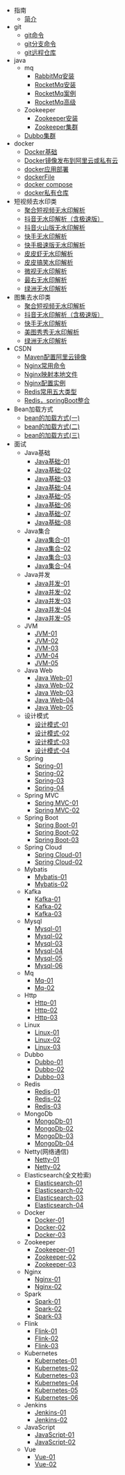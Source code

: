 <!-- 侧边栏 目录 -->
- 指南
    - [简介](README.md)
- git
    - [git命令](git/git.md)
    - [git分支命令](git/gitfz.md)
    - [git远程仓库](git/gityc.md)
- java
  - mq
    - [RabbitMq安装](java/rabbitMq_az.md)
    - [RocketMq安装](java/RocketMq-01.md)
    - [RocketMq案例](java/RocketMq-02.md)
    - [RocketMq高级](java/RocketMq-03.md)
  - Zookeeper
    - [Zookeeper安装](java/ZooKeeper-01.md)
    - [Zookeeper集群](java/Zookeeper-02.md)
  - [Dubbo集群](java/dubbo-admin.md)
- docker
    - [Docker基础](docker/docker_jc.md)
    - [Docker镜像发布到阿里云或私有云](docker/docker_al.md)
    - [docker应用部署](docker/dockerRq.md)
    - [dockerFile](docker/dokcer_file.md)
    - [docker compose](docker/docker_Compose.md)
    - [docker私有仓库](docker/docker_sy.md)
- 短视频去水印类
    - [聚合短视频无水印解析](video_vm/jh/README.md)
    - [抖音无水印解析（含极速版）](video_vm/dy/README.md)
    - [抖音火山版无水印解析](video_vm/hs/README.md)
    - [快手无水印解析](video_vm/ks/README.md)
    - [快手极速版无水印解析](video_vm/ksjs/README.md)
    - [皮皮虾无水印解析](video_vm/ppx/README.md)
    - [皮皮搞笑水印解析](video_vm/ppgx/README.md)
    - [微视无水印解析](video_vm/ws/README.md)
    - [最右无水印解析](video_vm/zy/README.md)
    - [绿洲无水印解析](video_vm/lz/README.md)
- 图集去水印类
    - [聚合短视频无水印解析](images_vm/jh/README.md)
    - [抖音无水印解析（含极速版）](images_vm/dy/README.md)
    - [快手无水印解析](images_vm/ks/README.md)
    - [美图秀秀无水印解析](images_vm/mtxx/README.md)
    - [绿洲无水印解析](images_vm/lz/README.md)
- CSDN
    - [Maven配置阿里云镜像](csdn/maven.md)
    - [Nginx常用命令](csdn/nginx_Ml.md)
    - [Nginx映射本地文件](csdn/nginx_ys.md)
    - [Nginx配置实例](csdn/nginx_sl.md)
    - [Redis常用五大类型](csdn/redis_type.md)
    - [Redis，springBoot整合](csdn/redis_sringboot.md)
- Bean加载方式
    - [bean的加载方式(一)](spring/bean1.md)
    - [bean的加载方式(二)](spring/bean2.md)
    - [bean的加载方式(三)](spring/bean3.md)
- 面试
  - Java基础
    - [Java基础-01](interview/foundation/java-foundation-01.md)
    - [Java基础-02](interview/foundation/java-foundation-02.md)
    - [Java基础-03](interview/foundation/java-foundation-03.md)
    - [Java基础-04](interview/foundation/java-foundation-04.md)
    - [Java基础-05](interview/foundation/java-foundation-05.md)
    - [Java基础-06](interview/foundation/java-foundation-06.md)
    - [Java基础-07](interview/foundation/java-foundation-07.md)
    - [Java基础-08](interview/foundation/java-foundation-08.md)
  - Java集合
    - [Java集合-01](interview/set/java-set-01.md)
    - [Java集合-02](interview/set/java-set-02.md)
    - [Java集合-03](interview/set/java-set-03.md)
    - [Java集合-04](interview/set/java-set-04.md)
  - Java并发
    - [Java并发-01](interview/concurrency/java-concurrency-01.md)
    - [Java并发-02](interview/concurrency/java-concurrency-02.md)
    - [Java并发-03](interview/concurrency/java-concurrency-03.md)
    - [Java并发-04](interview/concurrency/java-concurrency-04.md)
    - [Java并发-05](interview/concurrency/java-concurrency-05.md)
  - JVM
    - [JVM-01](interview/JVM/java-jvm-01.md)
    - [JVM-02](interview/JVM/java-jvm-02.md)
    - [JVM-03](interview/JVM/java-jvm-03.md)
    - [JVM-04](interview/JVM/java-jvm-04.md)
    - [JVM-05](interview/JVM/java-jvm-05.md)
  - Java Web
    - [Java Web-01](interview/web/java-web-01.md) 
    - [Java Web-02](interview/web/java-web-02.md) 
    - [Java Web-03](interview/web/java-web-03.md) 
    - [Java Web-04](interview/web/java-web-04.md) 
    - [Java Web-05](interview/web/java-web-05.md) 
  - 设计模式
    - [设计模式-01](interview/designPattern/java-designPattern-01.md)
    - [设计模式-02](interview/designPattern/java-designPattern-02.md)
    - [设计模式-03](interview/designPattern/java-designPattern-03.md)
    - [设计模式-04](interview/designPattern/java-designPattern-04.md)
  - Spring
    - [Spring-01](interview/spring/java-spring-01.md)
    - [Spring-02](interview/spring/java-spring-02.md)
    - [Spring-03](interview/spring/java-spring-03.md)
    - [Spring-04](interview/spring/java-spring-04.md)
  - Spring MVC
    - [Spring MVC-01](interview/springmvc/java-springmvc-01.md)
    - [Spring MVC-02](interview/springmvc/java-springmvc-02.md)
  - Spring Boot
    - [Spring Boot-01](interview/springboot/java-springboot-01.md)
    - [Spring Boot-02](interview/springboot/java-springboot-02.md)
    - [Spring Boot-03](interview/springboot/java-springboot-03.md)
  - Spring Cloud
    - [Spring Cloud-01](interview/springcloud/java-springcloud-01.md)
    - [Spring Cloud-02](interview/springcloud/java-springcloud-02.md)
  - Mybatis
    - [Mybatis-01](interview/mybatis/java-mybatis-01.md)
    - [Mybatis-02](interview/mybatis/java-mybatis-02.md)
  - Kafka
    - [Kafka-01](interview/kafka/java-kafka-01.md)
    - [Kafka-02](interview/kafka/java-kafka-02.md)
    - [Kafka-03](interview/kafka/java-kafka-03.md)
  - Mysql
    - [Mysql-01](interview/mysql/java-mysql-01.md)
    - [Mysql-02](interview/mysql/java-mysql-02.md)
    - [Mysql-03](interview/mysql/java-mysql-03.md)
    - [Mysql-04](interview/mysql/java-mysql-04.md)
    - [Mysql-05](interview/mysql/java-mysql-05.md)
    - [Mysql-06](interview/mysql/java-mysql-06.md)
  - Mq
    - [Mq-01](interview/mq/mq-01.md)
    - [Mq-02](interview/mq/mq-02.md)
  - Http
    - [Http-01](interview/http/http-01.md)
    - [Http-02](interview/http/http-02.md)
    - [Http-03](interview/http/http-03.md)
  - Linux
    - [Linux-01](interview/linux/linux-01.md)
    - [Linux-02](interview/linux/linux-02.md)
    - [Linux-03](interview/linux/linux-03.md)
  - Dubbo
    - [Dubbo-01](interview/dubbo/dubbo-01.md)
    - [Dubbo-02](interview/dubbo/dubbo-02.md)
    - [Dubbo-03](interview/dubbo/dubbo-03.md)
  - Redis
    - [Redis-01](interview/redis/redis-01.md)
    - [Redis-02](interview/redis/redis-02.md)
    - [Redis-03](interview/redis/redis-03.md)
  - MongoDb
    - [MongoDb-01](interview/mongodb/mongodb-01.md)
    - [MongoDb-02](interview/mongodb/mongodb-02.md)
    - [MongoDb-03](interview/mongodb/mongodb-03.md)
    - [MongoDb-04](interview/mongodb/mongodb-04.md)
  - Netty(网络通信)
    - [Netty-01](interview/netty/netty-01.md)
    - [Netty-02](interview/netty/netty-02.md)
  - Elasticsearch(全文检索)
    - [Elasticsearch-01](interview/elasticsearch/elasticsearch-01.md)
    - [Elasticsearch-02](interview/elasticsearch/elasticsearch-02.md)
    - [Elasticsearch-03](interview/elasticsearch/elasticsearch-03.md)
    - [Elasticsearch-04](interview/elasticsearch/elasticsearch-04.md)
  - Docker
    - [Docker-01](interview/docker/docker-01.md)
    - [Docker-02](interview/docker/docker-02.md)
    - [Docker-03](interview/docker/docker-03.md)
  - Zookeeper
    - [Zookeeper-01](interview/zookeeper/zookeeper-01.md)
    - [Zookeeper-02](interview/zookeeper/zookeeper-02.md)
    - [Zookeeper-03](interview/zookeeper/zookeeper-03.md)
  - Nginx
    - [Nginx-01](interview/nginx/nginx-01.md)
    - [Nginx-02](interview/nginx/nginx-02.md)
  - Spark
    - [Spark-01](interview/spark/spark-01.md)
    - [Spark-02](interview/spark/spark-02.md)
    - [Spark-03](interview/spark/spark-03.md)
  - Flink
    - [Flink-01](interview/flink/flink-01.md)
    - [Flink-02](interview/flink/flink-02.md)
    - [Flink-03](interview/flink/flink-03.md)
  - Kubernetes
    - [Kubernetes-01](interview/kubernetes/kubernetes-01.md)
    - [Kubernetes-02](interview/kubernetes/kubernetes-02.md)
    - [Kubernetes-03](interview/kubernetes/kubernetes-03.md)
    - [Kubernetes-04](interview/kubernetes/kubernetes-04.md)
    - [Kubernetes-05](interview/kubernetes/kubernetes-05.md)
    - [Kubernetes-06](interview/kubernetes/kubernetes-06.md)
  - Jenkins
    - [Jenkins-01](interview/jenkins/jenkins-01.md)
    - [Jenkins-02](interview/jenkins/jenkins-02.md)
  - JavaScript
    - [JavaScript-01](interview/javaScript/javaScript-01.md)
    - [JavaScript-02](interview/javaScript/javaScript-02.md)
  - Vue
    - [Vue-01](interview/vue/vue-01.md)
    - [Vue-02](interview/vue/vue-02.md)
